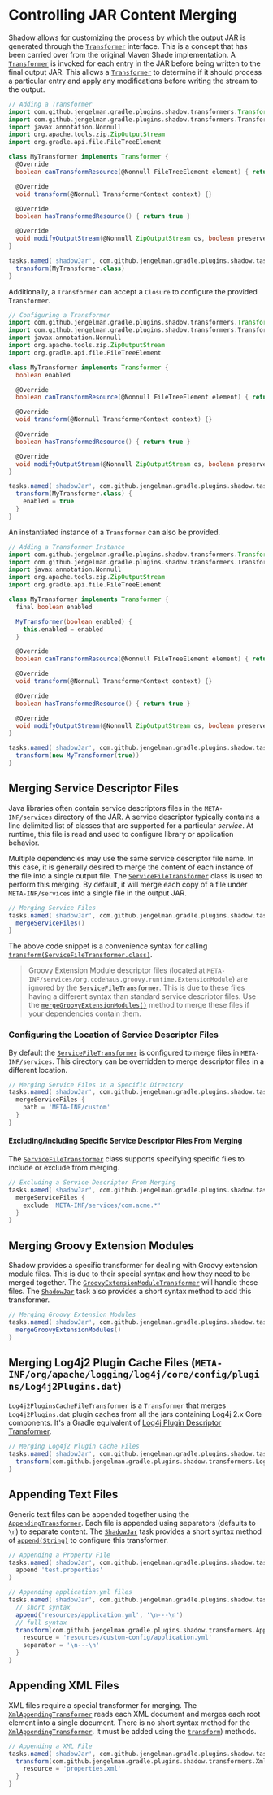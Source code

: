 # Controlling JAR Content Merging

Shadow allows for customizing the process by which the output JAR is generated through the
[`Transformer`](https://gradleup.com/shadow/api/shadow/com.github.jengelman.gradle.plugins.shadow.transformers/-transformer/index.html) interface.
This is a concept that has been carried over from the original Maven Shade implementation.
A [`Transformer`](https://gradleup.com/shadow/api/shadow/com.github.jengelman.gradle.plugins.shadow.transformers/-transformer/index.html) is invoked for each 
entry in the JAR before being written to the final output JAR.
This allows a [`Transformer`](https://gradleup.com/shadow/api/shadow/com.github.jengelman.gradle.plugins.shadow.transformers/-transformer/index.html) to 
determine if it should process a particular entry and apply any modifications before writing the stream to the output.

```groovy
// Adding a Transformer
import com.github.jengelman.gradle.plugins.shadow.transformers.Transformer
import com.github.jengelman.gradle.plugins.shadow.transformers.TransformerContext
import javax.annotation.Nonnull
import org.apache.tools.zip.ZipOutputStream
import org.gradle.api.file.FileTreeElement

class MyTransformer implements Transformer {
  @Override
  boolean canTransformResource(@Nonnull FileTreeElement element) { return true }

  @Override
  void transform(@Nonnull TransformerContext context) {}

  @Override
  boolean hasTransformedResource() { return true }

  @Override
  void modifyOutputStream(@Nonnull ZipOutputStream os, boolean preserveFileTimestamps) {}
}

tasks.named('shadowJar', com.github.jengelman.gradle.plugins.shadow.tasks.ShadowJar) {
  transform(MyTransformer.class)
}
```

Additionally, a `Transformer` can accept a `Closure` to configure the provided `Transformer`.

```groovy
// Configuring a Transformer
import com.github.jengelman.gradle.plugins.shadow.transformers.Transformer
import com.github.jengelman.gradle.plugins.shadow.transformers.TransformerContext
import javax.annotation.Nonnull
import org.apache.tools.zip.ZipOutputStream
import org.gradle.api.file.FileTreeElement

class MyTransformer implements Transformer {
  boolean enabled

  @Override
  boolean canTransformResource(@Nonnull FileTreeElement element) { return true }

  @Override
  void transform(@Nonnull TransformerContext context) {}

  @Override
  boolean hasTransformedResource() { return true }

  @Override
  void modifyOutputStream(@Nonnull ZipOutputStream os, boolean preserveFileTimestamps) {}
}

tasks.named('shadowJar', com.github.jengelman.gradle.plugins.shadow.tasks.ShadowJar) {
  transform(MyTransformer.class) {
    enabled = true
  }
}
```

An instantiated instance of a `Transformer` can also be provided.

```groovy
// Adding a Transformer Instance
import com.github.jengelman.gradle.plugins.shadow.transformers.Transformer
import com.github.jengelman.gradle.plugins.shadow.transformers.TransformerContext
import javax.annotation.Nonnull
import org.apache.tools.zip.ZipOutputStream
import org.gradle.api.file.FileTreeElement

class MyTransformer implements Transformer {
  final boolean enabled

  MyTransformer(boolean enabled) {
    this.enabled = enabled
  }

  @Override
  boolean canTransformResource(@Nonnull FileTreeElement element) { return true }

  @Override
  void transform(@Nonnull TransformerContext context) {}

  @Override
  boolean hasTransformedResource() { return true }

  @Override
  void modifyOutputStream(@Nonnull ZipOutputStream os, boolean preserveFileTimestamps) {}
}

tasks.named('shadowJar', com.github.jengelman.gradle.plugins.shadow.tasks.ShadowJar) {
  transform(new MyTransformer(true))
}
```

## Merging Service Descriptor Files

Java libraries often contain service descriptors files in the `META-INF/services` directory of the JAR.
A service descriptor typically contains a line delimited list of classes that are supported for a particular _service_.
At runtime, this file is read and used to configure library or application behavior.

Multiple dependencies may use the same service descriptor file name.
In this case, it is generally desired to merge the content of each instance of the file into a single output file.
The [`ServiceFileTransformer`](https://gradleup.com/shadow/api/shadow/com.github.jengelman.gradle.plugins.shadow.transformers/-service-file-transformer/index.html) 
class is used to perform this merging. By default, it will merge each copy of a file under `META-INF/services` into a 
single file in the output JAR.

```groovy
// Merging Service Files
tasks.named('shadowJar', com.github.jengelman.gradle.plugins.shadow.tasks.ShadowJar) {
  mergeServiceFiles()
}
```

The above code snippet is a convenience syntax for calling
[`transform(ServiceFileTransformer.class)`](https://gradleup.com/shadow/api/shadow/com.github.jengelman.gradle.plugins.shadow.tasks/-shadow-jar/transform.html).

> Groovy Extension Module descriptor files (located at `META-INF/services/org.codehaus.groovy.runtime.ExtensionModule`)
are ignored by the [`ServiceFileTransformer`](https://gradleup.com/shadow/api/shadow/com.github.jengelman.gradle.plugins.shadow.transformers/-service-file-transformer/index.html).
This is due to these files having a different syntax than standard service descriptor files.
Use the [`mergeGroovyExtensionModules()`](https://gradleup.com/shadow/api/shadow/com.github.jengelman.gradle.plugins.shadow.tasks/-shadow-jar/merge-groovy-extension-modules.html) method to merge
these files if your dependencies contain them.

### Configuring the Location of Service Descriptor Files

By default the [`ServiceFileTransformer`](https://gradleup.com/shadow/api/shadow/com.github.jengelman.gradle.plugins.shadow.transformers/-service-file-transformer/index.html) 
is configured to merge files in `META-INF/services`.
This directory can be overridden to merge descriptor files in a different location.

```groovy
// Merging Service Files in a Specific Directory
tasks.named('shadowJar', com.github.jengelman.gradle.plugins.shadow.tasks.ShadowJar) {
  mergeServiceFiles {
    path = 'META-INF/custom'
  }
}
```

#### Excluding/Including Specific Service Descriptor Files From Merging

The [`ServiceFileTransformer`](https://gradleup.com/shadow/api/shadow/com.github.jengelman.gradle.plugins.shadow.transformers/-service-file-transformer/index.html) 
class supports specifying specific files to include or exclude from merging.

```groovy
// Excluding a Service Descriptor From Merging
tasks.named('shadowJar', com.github.jengelman.gradle.plugins.shadow.tasks.ShadowJar) {
  mergeServiceFiles {
    exclude 'META-INF/services/com.acme.*'
  }
}
```

## Merging Groovy Extension Modules

Shadow provides a specific transformer for dealing with Groovy extension module files.
This is due to their special syntax and how they need to be merged together.
The [`GroovyExtensionModuleTransformer`](https://gradleup.com/shadow/api/shadow/com.github.jengelman.gradle.plugins.shadow.transformers/-groovy-extension-module-transformer/index.html) 
will handle these files.
The [`ShadowJar`](https://gradleup.com/shadow/api/shadow/com.github.jengelman.gradle.plugins.shadow.tasks/-shadow-jar/index.html) task also provides a short syntax 
method to add this transformer.

```groovy
// Merging Groovy Extension Modules
tasks.named('shadowJar', com.github.jengelman.gradle.plugins.shadow.tasks.ShadowJar) {
  mergeGroovyExtensionModules()
}
```

## Merging Log4j2 Plugin Cache Files (`META-INF/org/apache/logging/log4j/core/config/plugins/Log4j2Plugins.dat`)

`Log4j2PluginsCacheFileTransformer` is a `Transformer` that merges `Log4j2Plugins.dat` plugin caches from all the jars
containing Log4j 2.x Core components. It's a Gradle equivalent of [Log4j Plugin Descriptor Transformer](https://github.com/apache/logging-log4j-transform/blob/main/src/site/antora/modules/ROOT/pages/log4j-transform-maven-shade-plugin-extensions.adoc).

```groovy
// Merging Log4j2 Plugin Cache Files
tasks.named('shadowJar', com.github.jengelman.gradle.plugins.shadow.tasks.ShadowJar) {
  transform(com.github.jengelman.gradle.plugins.shadow.transformers.Log4j2PluginsCacheFileTransformer.class)
}
```

## Appending Text Files

Generic text files can be appended together using the
[`AppendingTransformer`](https://gradleup.com/shadow/api/shadow/com.github.jengelman.gradle.plugins.shadow.transformers/-appending-transformer/index.html).
Each file is appended using separators (defaults to `\n`) to separate content.
The [`ShadowJar`](https://gradleup.com/shadow/api/shadow/com.github.jengelman.gradle.plugins.shadow.tasks/-shadow-jar/index.html) task provides a short syntax 
method of
[`append(String)`](https://gradleup.com/shadow/api/shadow/com.github.jengelman.gradle.plugins.shadow.tasks/-shadow-jar/append.html) to 
configure this transformer.

```groovy
// Appending a Property File
tasks.named('shadowJar', com.github.jengelman.gradle.plugins.shadow.tasks.ShadowJar) {
  append 'test.properties'
}
```

```groovy
// Appending application.yml files
tasks.named('shadowJar', com.github.jengelman.gradle.plugins.shadow.tasks.ShadowJar) {
  // short syntax
  append('resources/application.yml', '\n---\n')
  // full syntax
  transform(com.github.jengelman.gradle.plugins.shadow.transformers.AppendingTransformer.class) {
    resource = 'resources/custom-config/application.yml'
    separator = '\n---\n'
  }
}
```


## Appending XML Files

XML files require a special transformer for merging.
The [`XmlAppendingTransformer`](https://gradleup.com/shadow/api/shadow/com.github.jengelman.gradle.plugins.shadow.transformers/-xml-appending-transformer/index.html) 
reads each XML document and merges each root element into a single document.
There is no short syntax method for the [`XmlAppendingTransformer`](https://gradleup.com/shadow/api/shadow/com.github.jengelman.gradle.plugins.shadow.transformers/-xml-appending-transformer/index.html).
It must be added using the [`transform`](https://gradleup.com/shadow/api/shadow/com.github.jengelman.gradle.plugins.shadow.tasks/-shadow-jar/transform.html)) methods.

```groovy
// Appending a XML File
tasks.named('shadowJar', com.github.jengelman.gradle.plugins.shadow.tasks.ShadowJar) {
  transform(com.github.jengelman.gradle.plugins.shadow.transformers.XmlAppendingTransformer.class) {
    resource = 'properties.xml'
  }
}
```
